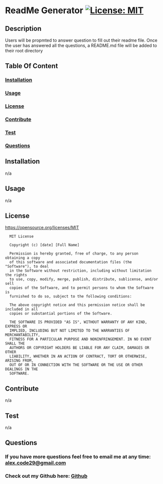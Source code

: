 # ReadMe Generator [![License: MIT](https://img.shields.io/badge/License-MIT-yellow.svg)](https://opensource.org/licenses/MIT)
## Description
 Users will be propmted to answer question to fill out their readme file. Once the user has answered all the questions, a README.md file will be added to their root directory
## Table Of Content
  ### [Installation](#installation)
  ### [Usage](#usage)
  ### [License](#license)
  ### [Contribute](#contribute)
  ### [Test](#test)
  ### [Questions](#questions)

## Installation
  n/a

## Usage
  n/a

## License
  https://opensource.org/licenses/MIT
  
      MIT License

      Copyright (c) [date] [Full Name]
      
      Permission is hereby granted, free of charge, to any person obtaining a copy
      of this software and associated documentation files (the "Software"), to deal
      in the Software without restriction, including without limitation the rights
      to use, copy, modify, merge, publish, distribute, sublicense, and/or sell
      copies of the Software, and to permit persons to whom the Software is
      furnished to do so, subject to the following conditions:
      
      The above copyright notice and this permission notice shall be included in all
      copies or substantial portions of the Software.
      
      THE SOFTWARE IS PROVIDED "AS IS", WITHOUT WARRANTY OF ANY KIND, EXPRESS OR
      IMPLIED, INCLUDING BUT NOT LIMITED TO THE WARRANTIES OF MERCHANTABILITY,
      FITNESS FOR A PARTICULAR PURPOSE AND NONINFRINGEMENT. IN NO EVENT SHALL THE
      AUTHORS OR COPYRIGHT HOLDERS BE LIABLE FOR ANY CLAIM, DAMAGES OR OTHER
      LIABILITY, WHETHER IN AN ACTION OF CONTRACT, TORT OR OTHERWISE, ARISING FROM,
      OUT OF OR IN CONNECTION WITH THE SOFTWARE OR THE USE OR OTHER DEALINGS IN THE
      SOFTWARE.

## Contribute
  n/a

## Test
n/a

## Questions
  ### If you have more questions feel free to email me at any time: alex.code29@gmail.com
  ### Check out my Github here: [Github](https://www.github.com/AlexUrielContreras)
